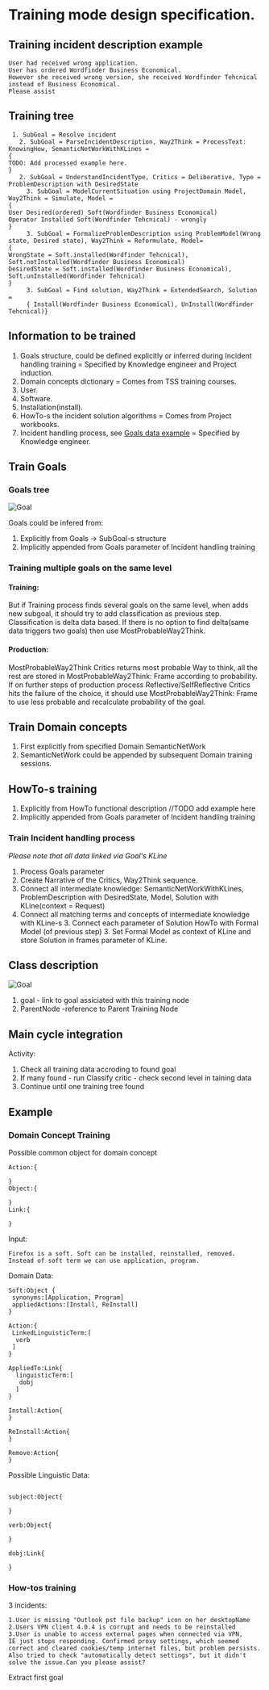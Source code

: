 # Training mode design specification.

## Training incident description example
```
User had received wrong application.
User has ordered Wordfinder Business Economical.
However she received wrong version, she received Wordfinder Tehcnical instead of Business Economical.
Please assist
```

## <a name="Training_tree">Training tree</a>
```
 1. SubGoal = Resolve incident
   2. SubGoal = ParseIncidentDescription, Way2Think = ProcessText: KnowingHow, SemanticNetWorkWithKLines =
{
TODO: Add processed example here.
}
   2. SubGoal = UnderstandIncidentType, Critics = Deliberative, Type = ProblemDescription with DesiredState
     3. SubGoal = ModelCurrentSituation using ProjectDomain Model, Way2Think = Simulate, Model =
{
User Desired(ordered) Soft(Wordfinder Business Economical)
Operator Installed Soft(Wordfinder Tehcnical) - wrongly
}
     3. SubGoal = FormalizeProblemDescription using ProblemModel(Wrong state, Desired state), Way2Think = Reformulate, Model=
{
WrongState = Soft.installed(Wordfinder Tehcnical), Soft.notInstalled(Wordfinder Business Economical)
DesiredState = Soft.installed(Wordfinder Business Economical), Soft.unInstalled(Wordfinder Tehcnical)
}
     3. SubGoal = Find solution, Way2Think = ExtendedSearch, Solution =
     { Install(Wordfinder Business Economical), UnInstall(Wordfinder Tehcnical)}
```

## Information to be trained

 1. Goals structure, could be defined explicitly or inferred during Incident handling training = Specified by Knowledge engineer and Project induction.
 1. Domain concepts dictionary = Comes from TSS training courses.
   2. User.
   2. Software.
   2. Installation(install).
 1. HowTo-s the incident solution algorithms = Comes from Project workbooks.
 1. Incident handling process, see [Goals data example](training.md#Goals_data_example) = Specified by Knowledge engineer.

## Train Goals

### Goals tree

![Goal](https://github.com/menta/menta-0.3/raw/master/doc/informal/uml/images/GoalConceptClass.png)

Goals could be infered from:

 1. Explicitly from Goals -> SubGoal-s structure
 1. Implicitly appended from Goals parameter of Incident handling training

### Training multiple goals on the same level

#### Training:
But if Training process finds several goals on the same level, when adds new subgoal, it should try to add classification as previous step.
Classification is delta data based. If there is no option to find delta(same data triggers two goals) then use MostProbableWay2Think. 

#### Production:
MostProbableWay2Think Critics returns most probable Way to think, all the rest are stored in MostProbableWay2Think: Frame according to probability. If on further steps of production process Reflective/SelfReflective Critics hits the failure of the choice, it should use MostProbableWay2Think: Frame to use less probable and recalculate probability of the goal.



## Train Domain concepts

 1. First explicitly from specified Domain SemanticNetWork
 1. SemanticNetWork could be appended by subsequent Domain training sessions.

## HowTo-s training

 1. Explicitly from HowTo functional description //TODO add example here
 1. Implicitly appended from Goals parameter of Incident handling training

### Train Incident handling process
_Please note that all data linked via Goal's KLine_

 1. Process Goals parameter
   2. Create Narrative of the Critics, Way2Think sequence.
   2. Connect all intermediate knowledge: SemanticNetWorkWithKLines, ProblemDescription with DesiredState, Model, Solution
   with KLine(context = Request)
   2. Connect all matching terms and concepts of intermediate knowledge with KLine-s
     3. Connect each parameter of Solution HowTo with Formal Model (of previous step)
     3. Set Formal Model as context of KLine and store Solution in frames parameter of KLine.

## Class description

![Goal](https://github.com/menta/menta-0.3/blob/master/doc/informal/uml/images/Training.png?raw=true)

 1. goal - link to goal assiciated with this training node
 1. ParentNode -reference to Parent Training Node 


## Main cycle integration

Activity:
 1. Check all training data accroding to found goal
 1. If many found - run Classify critic - check second level in taining data
 1. Continue until one training tree found

## Example

### Domain Concept Training

Possible common object for domain concept

```
Action:{

}
Object:{

}
Link:{

}
```

Input:

```
Firefox is a soft. Soft can be installed, reinstalled, removed. Instead of soft term we can use application, program.
```

Domain Data:

```
Soft:Object {
 synonyms:[Application, Program]
 appliedActions:[Install, ReInstall]
}

Action:{
 LinkedLinguisticTerm:[
  verb
 ]
}

AppliedTo:Link{
  linguisticTerm:[
   dobj
  ]
}

Install:Action{
}

ReInstall:Action{
}

Remove:Action{
}

```

Possible Linguistic Data:

```

subject:Object{

}

verb:Object{

}

dobj:Link{

}
```

### How-tos training
3 incidents:

```
1.User is missing "Outlook pst file backup" icon on her desktopName
2.Users VPN client 4.0.4 is corrupt and needs to be reinstalled
3.User is unable to access external pages when connected via VPN,
IE just stops responding. Confirmed proxy settings, which seemed 
correct and cleared cookies/temp internet files, but problem persists.
Also tried to check "automatically detect settings", but it didn't 
solve the issue.Can you please assist?

```

Extract first goal

```